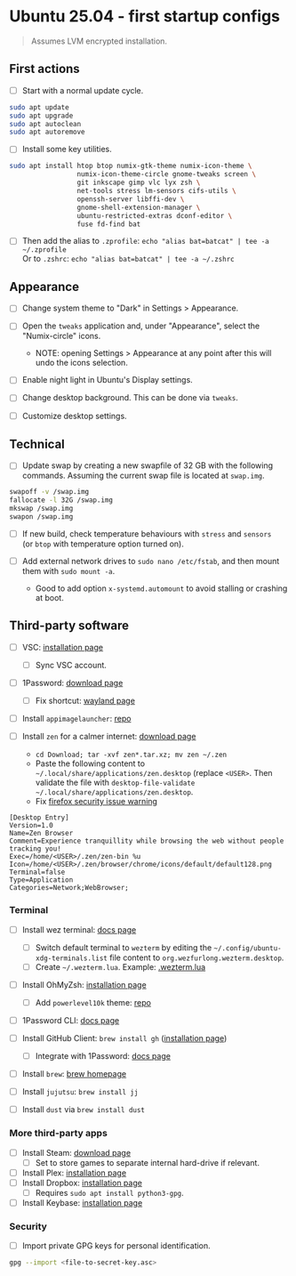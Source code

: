 # Ubuntu 25.04 - first startup configs

> Assumes LVM encrypted installation.

## First actions

- [ ] Start with a normal update cycle.

```bash
sudo apt update
sudo apt upgrade
sudo apt autoclean
sudo apt autoremove
```

- [ ] Install some key utilities.

```bash
sudo apt install htop btop numix-gtk-theme numix-icon-theme \
                 numix-icon-theme-circle gnome-tweaks screen \
                 git inkscape gimp vlc lyx zsh \
                 net-tools stress lm-sensors cifs-utils \
                 openssh-server libffi-dev \
                 gnome-shell-extension-manager \
                 ubuntu-restricted-extras dconf-editor \
                 fuse fd-find bat
```

- [ ] Then add the alias to `.zprofile`: `echo "alias bat=batcat" | tee -a ~/.zprofile`  
       Or to `.zshrc`: `echo "alias bat=batcat" | tee -a ~/.zshrc`

## Appearance

- [ ] Change system theme to "Dark" in Settings > Appearance.
- [ ] Open the `tweaks` application and, under "Appearance", select the "Numix-circle" icons.

  - NOTE: opening Settings > Appearance at any point after this will undo the icons selection.

- [ ] Enable night light in Ubuntu's Display settings.
- [ ] Change desktop background. This can be done via `tweaks`.
- [ ] Customize desktop settings.

## Technical

- [ ] Update swap by creating a new swapfile of 32 GB with the following commands.
      Assuming the current swap file is located at `swap.img`.

```bash
swapoff -v /swap.img
fallocate -l 32G /swap.img
mkswap /swap.img
swapon /swap.img
```

- [ ] If new build, check temperature behaviours with `stress` and `sensors`  
       (or `btop` with temperature option turned on).

- [ ] Add external network drives to `sudo nano /etc/fstab`, and then mount them with `sudo mount -a`.
  - Good to add option `x-systemd.automount` to avoid stalling or crashing at boot.

## Third-party software

- [ ] VSC: [installation page](https://code.visualstudio.com/)

  - [ ] Sync VSC account.

- [ ] 1Password: [download page](https://1password.com/downloads/linux)

  - [ ] Fix shortcut: [wayland page](https://support.1password.com/keyboard-shortcuts/?linux#wayland)

- [ ] Install `appimagelauncher`: [repo](https://github.com/TheAssassin/AppImageLauncher/wiki/Install-on-Ubuntu-or-Debian)

- [ ] Install `zen` for a calmer internet: [download page](https://zen-browser.app/download/)

  - `cd Download; tar -xvf zen*.tar.xz; mv zen ~/.zen`
  - Paste the following content to `~/.local/share/applications/zen.desktop` (replace `<USER>`. Then validate the file with `desktop-file-validate ~/.local/share/applications/zen.desktop`.
  - Fix [firefox security issue warning](https://support.mozilla.org/en-US/kb/linux-security-warning?as=u&utm_source=inproduct)

```text
[Desktop Entry]
Version=1.0
Name=Zen Browser
Comment=Experience tranquillity while browsing the web without people tracking you!
Exec=/home/<USER>/.zen/zen-bin %u
Icon=/home/<USER>/.zen/browser/chrome/icons/default/default128.png
Terminal=false
Type=Application
Categories=Network;WebBrowser;
```

### Terminal

- [ ] Install wez terminal: [docs page](https://wezterm.org/install/linux.html#__tabbed_1_3)

  - [ ] Switch default terminal to `wezterm` by editing the `~/.config/ubuntu-xdg-terminals.list` file content to `org.wezfurlong.wezterm.desktop`.
  - [ ] Create `~/.wezterm.lua`. Example: [.wezterm.lua](https://raw.githubusercontent.com/ggirelli/configs/refs/heads/master/configs/.wezterm.lua)

- [ ] Install OhMyZsh: [installation page](https://ohmyz.sh/#install)

  - [ ] Add `powerlevel10k` theme: [repo](https://github.com/romkatv/powerlevel10k)

- [ ] 1Password CLI: [docs page](https://developer.1password.com/docs/cli/get-started/)
- [ ] Install GitHub Client: `brew install gh` ([installation page](https://github.com/cli/cli#installation))

  - [ ] Integrate with 1Password: [docs page](https://developer.1password.com/docs/cli/shell-plugins/github/)

- [ ] Install `brew`: [brew homepage](https://brew.sh)

- [ ] Install `jujutsu`: `brew install jj`
- [ ] Install `dust` via `brew install dust`

### More third-party apps

- [ ] Install Steam: [download page](https://store.steampowered.com/about/)
  - [ ] Set to store games to separate internal hard-drive if relevant.
- [ ] Install Plex: [installation page](https://snapcraft.io/plex-desktop)
- [ ] Install Dropbox: [installation page](https://www.dropbox.com/install-linux)
  - [ ] Requires `sudo apt install python3-gpg`.
- [ ] Install Keybase: [installation page](https://keybase.io/download)

### Security

- [ ] Import private GPG keys for personal identification.

```bash
gpg --import <file-to-secret-key.asc>
```
